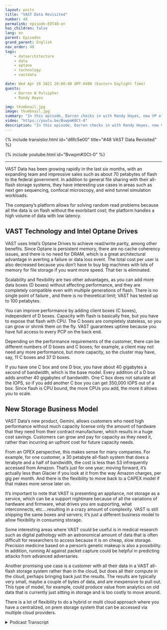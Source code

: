 ```yaml
---
layout: posts
title: "VAST Data Revisited"
number: 48
permalink: episode-EDT48-en
has_children: false
lang: en
parent: Episodes
grand_parent: English
nav_order: 48
tags:
    - dataarchitecture
    - data
    - optane
    - technology
    - vastdata

date: Wed Apr 28 2021 20:00:00 GMT-0400 (Eastern Daylight Time)
guests:
    - Darren W Pulsipher
    - Randy Hayes

img: thumbnail.jpg
image: thumbnail.jpg
summary: "In this episode, Darren checks in with Randy Hayes, now VP of Sales, for the public sector of VAST Data, six months after their last conversation to see how they are doing in the industry, what is new at VAST, and interesting use cases. Their new product, Gemini, offers a different storage business model"
video: "https://youtu.be/BvwpmK0Ct-0"
description: "In this episode, Darren checks in with Randy Hayes, now VP of Sales, for the public sector of VAST Data, six months after their last conversation to see how they are doing in the industry, what is new at VAST, and interesting use cases. Their new product, Gemini, offers a different storage business model"
---
```


<div>
{% include transistor.html id="d6fc5e00" title="#48 VAST Data Revisited" %}

{% include youtube.html id="BvwpmK0Ct-0" %}
</div>

---

VAST Data has been growing rapidly in the last six months, with an expanding team and impressive sales such as about 70 petabytes of flash to the federal government. In addition to general file sharing with their all-flash storage systems, they have interesting use cases in areas such as next gen sequencing, confocal microscopy, and wind tunnel simulation workloads. 

The company’s platform allows for solving random read problems because all the data is on flash without the exorbitant cost; the platform handles a high volume of data with low latency. 

## VAST Technology and Intel Optane Drives

VAST uses Intel’s Optane Drives to achieve read/write parity, among other benefits. Since Optane is persistent memory, there are no cache coherency issues, and there is no need for DRAM, which is a great architectural advantage in averting a failure or data loss event. The total cost per user is also decreased because you don’t have to buy big machines with lots of memory for file storage if you want more speed. That tier is eliminated. 

Scalability and flexibility are two other advantages, as you can add more data boxes (D boxes) without affecting performance, and they are completely compatible even with multiple generations of flash.  There is no single point of failure , and there is no theoretical limit; VAST has tested up to 100 petabytes. 

You can improve performance by adding client boxes (C boxes), independent of D boxes. Capacity with flash is basically free, but you have to expose that flash with CPU. The C boxes are completely stateless, so you can grow or shrink them on the fly. VAST guarantees uptime because you have full access to every PCP on the back end.  

Depending on the performance requirements of the customer, there can be different numbers of D boxes and C boxes; for example, a client may not need any more performance, but more capacity, so the cluster may have, say, 11 C boxes and 37 D boxes. 

If you have one C box and one D box, you have about 40 gigabytes a second of bandwidth, which is the base model. Every addition of a D box adds another 40 gigabytes of bandwidth. One C box does not saturate all the IOPS, so if you add another C box you can get 350,000 IOPS out of a box. Since flash is CPU bound, the more CPUs you add, the more it allows you to scale. 

## New Storage Business Model

VAST Data’s new product, Gemini, allows customers who need high performance without much capacity license only the amount of hardware that they need from their contract manufacturer, which results in a huge cost savings. Customers can grow and pay for capacity as they need it, rather than incurring an upfront cost for future capacity needs. 

From an OPEX perspective, this makes sense for many companies. For example, for one customer, a 30 petabyte all-flash system that does a terabyte and a half of bandwidth, the cost is less than S3 infrequently accessed from Amazon. That’s just for one year; moving forward, it’s actually less than Glacier if you look at it from the way Amazon charges, per gig per month. And there is the flexibility to move back to a CAPEX model if that makes more sense later on. 

It’s important to note that VAST is presenting an appliance, not storage as a service, which can be a support nightmare because of all the variations of hardware and firmware, what drives you are supporting, what interconnects, etc….resulting in a crazy amount of complexity. VAST is still shipping the same boxes and servers; it’s just a different business model to allow flexibility in consuming storage.

Some interesting areas where VAST could be useful is in medical research such as digital pathology with an astronomical amount of data that is often difficult for researchers to access because it is on cheap, slow storage. Precision medicine based on a person’s genetic makeup is also a possibility. In addition, running AI against packet capture could be helpful in predicting attacks from advanced adversaries.

Another promising use case is a customer with all their data in a VAST all-flash storage system rather than in the cloud, but does all their compute in the cloud, perhaps bringing back just the results. The results are typically very small, maybe a couple of bytes of data, and are inexpensive to pull out.  This type of model, for example, could produce value from analytics on old data that is currently just sitting in storage and is too costly to move around. 

There is a lot of flexibility to do a hybrid or multi cloud approach where you have a centralized, on prem storage system that can be accessed via multiple cloud providers. 



<details>
<summary> Podcast Transcript </summary>

<p></p>

</details>
